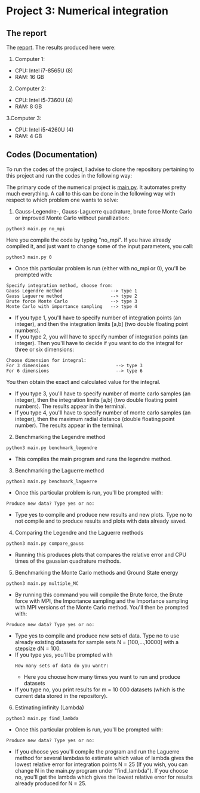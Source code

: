 # Project 3: Numerical integration

## The report
The [report](https://github.com/reneaas/ComputationalPhysics/blob/master/projects/project3/report/Project3_report.pdf).
The results produced here were:
1. Computer 1:
  - CPU: Intel i7-8565U (8)
  - RAM: 16 GB

2. Computer 2:
  - CPU: Intel i5-7360U (4)
  - RAM: 8 GB

3.Computer 3:
  - CPU: Intel i5-4260U (4)
  - RAM: 4 GB


## Codes (Documentation)
To run the codes of the project, I advise to clone the repository pertaining to this project and run the codes in the following way:

The primary code of the numerical project is [main.py](https://github.com/reneaas/ComputationalPhysics/blob/master/projects/project3/codes/main.py). It automates pretty much everything. A call to this can be done in the following way with respect to which problem one wants to solve:

1. Gauss-Legendre-, Gauss-Laguerre quadrature, brute force Monte Carlo or improved Monte Carlo without parallization:

```console
python3 main.py no_mpi
```
Here you compile the code by typing "no_mpi". If you have already compiled it, and just want to change some of the input parameters, you call:
```console
python3 main.py 0
```

  * Once this particular problem is run (either with no_mpi or 0), you'll be prompted with:
  ```console
Specify integration method, choose from:
Gauss Legendre method                  --> type 1
Gauss Laguerre method                  --> type 2
Brute force Monte Carlo                --> type 3
Monte Carlo with importance sampling   --> type 4
```
- If you type 1, you'll have to specify number of integration points (an integer), and then the integration limits [a,b] (two double floating point numbers).
- If you type 2, you will have to specify number of integration points (an integer). Then you'll have to decide if you want to do the integral for three or six dimensions:
```console
Choose dimension for integral:
For 3 dimensions                         --> type 3
For 6 dimensions                         --> type 6
```
You then obtain the exact and calculated value for the integral.
- If you type 3, you'll have to specify number of monte carlo samples (an integer), then the integration limits [a,b] (two double floating point numbers). The results appear in the terminal.
- If you type 4, you'll have to specify number of monte carlo samples (an integer), then the maximum radial distance (double floating point number). The results appear in the terminal.


2. Benchmarking the Legendre method
```console
python3 main.py benchmark_legendre
```
* This compiles the main program and runs the legendre method.

3. Benchmarking the Laguerre method
```console
python3 main.py benchmark_laguerre
```
* Once this particular problem is run, you'll be prompted with:
```console
Produce new data? Type yes or no:
```
  - Type yes to compile and produce new results and new plots. Type no to not compile and to produce results and plots with data already saved.

4. Comparing the Legendre and the Laguerre methods
```console
python3 main.py compare_gauss
```

* Running this produces plots that compares the relative error and CPU times of the gaussian quadrature methods.

5. Benchmarking the Monte Carlo methods and Ground State energy
```console
python3 main.py multiple_MC
```

* By running this command you will compile the Brute force, the Brute force with MPI, the Importance sampling and the Importance sampling with MPI versions of the Monte Carlo method. You'll then be prompted with:
```console
Produce new data? Type yes or no:
```

  - Type yes to compile and produce new sets of data. Type no to use already existing datasets for sample sets N = [100,...,10000] with a stepsize dN = 100.
  - If you type yes, you'll be prompted with
    ```console
    How many sets of data do you want?:
    ```
    - Here you choose how many times you want to run and produce datasets
  - If you type no, you print results for m = 10 000 datasets (which is the current data stored in the repository).

6. Estimating infinity (Lambda)
```console
python3 main.py find_lambda
```

* Once this particular problem is run, you'll be prompted with:
```console
Produce new data? Type yes or no:
```
 * If you choose yes you'll compile the program and run the Laguerre method for several lambdas to estimate which value of lambda gives the lowest relative error for integration points N = 25 (If you wish, you can change N in the main.py program under "find_lambda"). If you choose no, you'll get the lambda which gives the lowest relative error for results already produced for N = 25.

